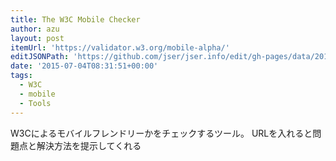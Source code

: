```yaml
---
title: The W3C Mobile Checker
author: azu
layout: post
itemUrl: 'https://validator.w3.org/mobile-alpha/'
editJSONPath: 'https://github.com/jser/jser.info/edit/gh-pages/data/2015/07/index.json'
date: '2015-07-04T08:31:51+00:00'
tags:
  - W3C
  - mobile
  - Tools
---
```

W3Cによるモバイルフレンドリーかをチェックするツール。
URLを入れると問題点と解決方法を提示してくれる
